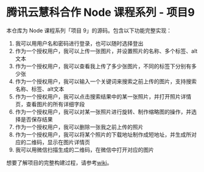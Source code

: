 # 腾讯云慧科合作 Node 课程系列 - 项目9


本仓库为 Node 课程系列「项目 9」的源码。包含以下功能完整实现：

1. 我可以用用户名和密码进行登录，也可以随时选择登出
1. 作为一个授权用户，我可以上传一张图片，并设置照片的名称、多个标签、alt文本
1. 作为一个授权用户，我可以查看我上传了多少张图片，不同的标签下分别有多少张
1. 作为一个授权用户，我可以输入一个关键词来搜索之前上传的图片，支持搜索名称、标签、alt文本
1. 作为一个授权用户，我可以点击搜索结果中的某一张照片，并打开照片详情页，查看图片的所有详细字段
1. 作为一个授权用户，我可以对某一张照片进行旋转、制作缩略图的操作，并选择是否保存结果
1. 作为一个授权用户，我可以删除一张我之前上传的照片
1. 作为一个授权用户，我可以将某个照片的下载地址制作成短地址，并生成所对应的二维码，显示在图片详情页
1. 我可以用微信扫描生成的二维码，在微信中打开对应的图片


想要了解项目的完整构建过程，请参考[wiki](https://github.com/qcourse/node-project-9/wiki/)。
